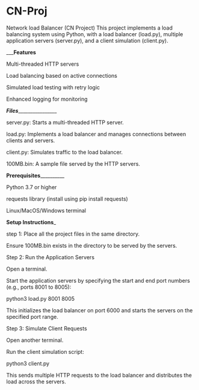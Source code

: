 # CN-Proj
Network load Balancer (CN Project)
This project implements a load balancing system using Python, with a load balancer (load.py), multiple application servers (server.py), and a client simulation (client.py).

_______________________________________Features____________________________________

Multi-threaded HTTP servers

Load balancing based on active connections

Simulated load testing with retry logic

Enhanced logging for monitoring

_____________________________________Files_____________________________________________________

server.py: Starts a multi-threaded HTTP server.

load.py: Implements a load balancer and manages connections between clients and servers.

client.py: Simulates traffic to the load balancer.

100MB.bin: A sample file served by the HTTP servers.

____________________________________Prerequisites______________________________________________

Python 3.7 or higher

requests library (install using pip install requests)

Linux/MacOS/Windows terminal


____________________________________Setup Instructions_____________________________________

step 1: Place all the project files in the same directory.

Ensure 100MB.bin exists in the directory to be served by the servers.

Step 2: Run the Application Servers

Open a terminal.

Start the application servers by specifying the start and end port numbers (e.g., ports 8001 to 8005):

python3 load.py 8001 8005

This initializes the load balancer on port 6000 and starts the servers on the specified port range.

Step 3: Simulate Client Requests

Open another terminal.

Run the client simulation script:

python3 client.py

This sends multiple HTTP requests to the load balancer and distributes the load across the servers.
